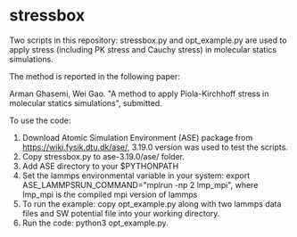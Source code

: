 # stressbox
Two scripts in this repository: stressbox.py and opt_example.py are used to apply stress (including PK stress and Cauchy stress) in molecular statics simulations.

The method is reported in the following paper:

Arman Ghasemi, Wei Gao. "A method to apply Piola-Kirchhoff stress in molecular statics simulations", submitted. 

To use the code:
1. Download Atomic Simulation Environment (ASE) package from https://wiki.fysik.dtu.dk/ase/, 3.19.0 version was used to test the scripts.
2. Copy stressbox.py to ase-3.19.0/ase/ folder.
3. Add ASE directory to your $PYTHONPATH
4. Set the lammps environmental variable in your system: export ASE_LAMMPSRUN_COMMAND="mpirun -np 2 lmp_mpi", where lmp_mpi is the compiled mpi version of lammps 
5. To run the example: copy opt_example.py along with two lammps data files and SW potential file into your working directory.
6. Run the code: python3 opt_example.py.
